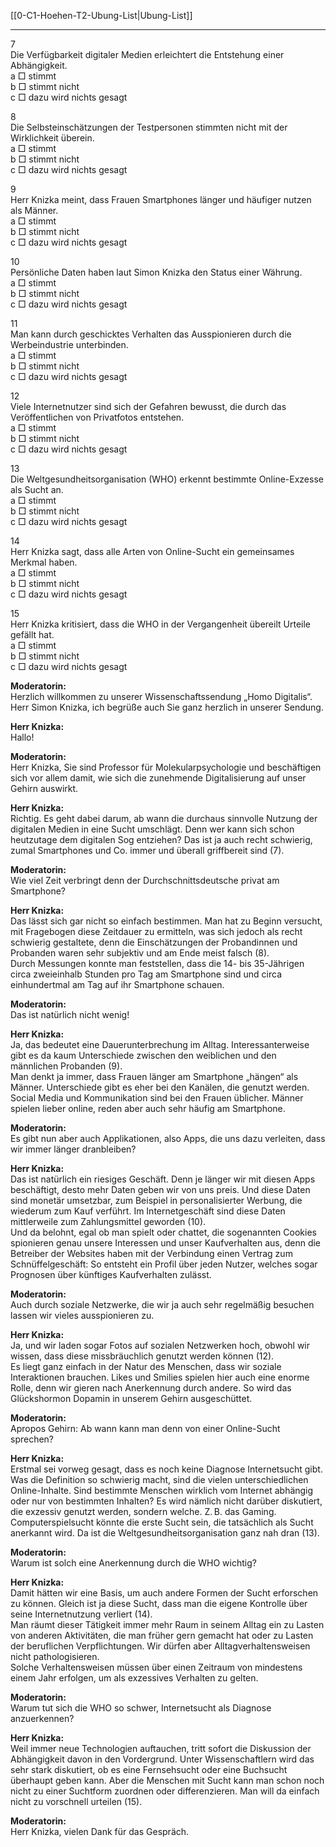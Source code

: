 [[0-C1-Hoehen-T2-Ubung-List|Ubung-List]]

---
7  
Die Verfügbarkeit digitaler Medien erleichtert die Entstehung einer Abhängigkeit.  
a □ stimmt  
b □ stimmt nicht  
c □ dazu wird nichts gesagt

8  
Die Selbsteinschätzungen der Testpersonen stimmten nicht mit der Wirklichkeit überein.  
a □ stimmt  
b □ stimmt nicht  
c □ dazu wird nichts gesagt

9  
Herr Knizka meint, dass Frauen Smartphones länger und häufiger nutzen als Männer.  
a □ stimmt  
b □ stimmt nicht  
c □ dazu wird nichts gesagt

10  
Persönliche Daten haben laut Simon Knizka den Status einer Währung.  
a □ stimmt  
b □ stimmt nicht  
c □ dazu wird nichts gesagt

11  
Man kann durch geschicktes Verhalten das Ausspionieren durch die Werbeindustrie unterbinden.  
a □ stimmt  
b □ stimmt nicht  
c □ dazu wird nichts gesagt

12  
Viele Internetnutzer sind sich der Gefahren bewusst, die durch das Veröffentlichen von Privatfotos entstehen.  
a □ stimmt  
b □ stimmt nicht  
c □ dazu wird nichts gesagt

13  
Die Weltgesundheitsorganisation (WHO) erkennt bestimmte Online-Exzesse als Sucht an.  
a □ stimmt  
b □ stimmt nicht  
c □ dazu wird nichts gesagt

14  
Herr Knizka sagt, dass alle Arten von Online-Sucht ein gemeinsames Merkmal haben.  
a □ stimmt  
b □ stimmt nicht  
c □ dazu wird nichts gesagt

15  
Herr Knizka kritisiert, dass die WHO in der Vergangenheit übereilt Urteile gefällt hat.  
a □ stimmt  
b □ stimmt nicht  
c □ dazu wird nichts gesagt

**Moderatorin:**  
Herzlich willkommen zu unserer Wissenschaftssendung „Homo Digitalis“. Herr Simon Knizka, ich begrüße auch Sie ganz herzlich in unserer Sendung.

**Herr Knizka:**  
Hallo!

**Moderatorin:**  
Herr Knizka, Sie sind Professor für Molekularpsychologie und beschäftigen sich vor allem damit, wie sich die zunehmende Digitalisierung auf unser Gehirn auswirkt.

**Herr Knizka:**  
Richtig. Es geht dabei darum, ab wann die durchaus sinnvolle Nutzung der digitalen Medien in eine Sucht umschlägt. Denn wer kann sich schon heutzutage dem digitalen Sog entziehen? Das ist ja auch recht schwierig, zumal Smartphones und Co. immer und überall griffbereit sind (7).

**Moderatorin:**  
Wie viel Zeit verbringt denn der Durchschnittsdeutsche privat am Smartphone?

**Herr Knizka:**  
Das lässt sich gar nicht so einfach bestimmen. Man hat zu Beginn versucht, mit Fragebogen diese Zeitdauer zu ermitteln, was sich jedoch als recht schwierig gestaltete, denn die Einschätzungen der Probandinnen und Probanden waren sehr subjektiv und am Ende meist falsch (8).  
Durch Messungen konnte man feststellen, dass die 14- bis 35-Jährigen circa zweieinhalb Stunden pro Tag am Smartphone sind und circa einhundertmal am Tag auf ihr Smartphone schauen.

**Moderatorin:**  
Das ist natürlich nicht wenig!

**Herr Knizka:**  
Ja, das bedeutet eine Dauerunterbrechung im Alltag. Interessanterweise gibt es da kaum Unterschiede zwischen den weiblichen und den männlichen Probanden (9).  
Man denkt ja immer, dass Frauen länger am Smartphone „hängen“ als Männer. Unterschiede gibt es eher bei den Kanälen, die genutzt werden. Social Media und Kommunikation sind bei den Frauen üblicher. Männer spielen lieber online, reden aber auch sehr häufig am Smartphone.

**Moderatorin:**  
Es gibt nun aber auch Applikationen, also Apps, die uns dazu verleiten, dass wir immer länger dranbleiben?

**Herr Knizka:**  
Das ist natürlich ein riesiges Geschäft. Denn je länger wir mit diesen Apps beschäftigt, desto mehr Daten geben wir von uns preis. Und diese Daten sind monetär umsetzbar, zum Beispiel in personalisierter Werbung, die wiederum zum Kauf verführt. Im Internetgeschäft sind diese Daten mittlerweile zum Zahlungsmittel geworden (10).  
Und da belohnt, egal ob man spielt oder chattet, die sogenannten Cookies spionieren genau unsere Interessen und unser Kaufverhalten aus, denn die Betreiber der Websites haben mit der Verbindung einen Vertrag zum Schnüffelgeschäft: So entsteht ein Profil über jeden Nutzer, welches sogar Prognosen über künftiges Kaufverhalten zulässt.

**Moderatorin:**  
Auch durch soziale Netzwerke, die wir ja auch sehr regelmäßig besuchen lassen wir vieles ausspionieren zu.

**Herr Knizka:**  
Ja, und wir laden sogar Fotos auf sozialen Netzwerken hoch, obwohl wir wissen, dass diese missbräuchlich genutzt werden können (12).  
Es liegt ganz einfach in der Natur des Menschen, dass wir soziale Interaktionen brauchen. Likes und Smilies spielen hier auch eine enorme Rolle, denn wir gieren nach Anerkennung durch andere. So wird das Glückshormon Dopamin in unserem Gehirn ausgeschüttet.

**Moderatorin:**  
Apropos Gehirn: Ab wann kann man denn von einer Online-Sucht sprechen?

**Herr Knizka:**  
Erstmal sei vorweg gesagt, dass es noch keine Diagnose Internetsucht gibt. Was die Definition so schwierig macht, sind die vielen unterschiedlichen Online-Inhalte. Sind bestimmte Menschen wirklich vom Internet abhängig oder nur von bestimmten Inhalten? Es wird nämlich nicht darüber diskutiert, die exzessiv genutzt werden, sondern welche. Z. B. das Gaming. Computerspielsucht könnte die erste Sucht sein, die tatsächlich als Sucht anerkannt wird. Da ist die Weltgesundheitsorganisation ganz nah dran (13).

**Moderatorin:**  
Warum ist solch eine Anerkennung durch die WHO wichtig?

**Herr Knizka:**  
Damit hätten wir eine Basis, um auch andere Formen der Sucht erforschen zu können. Gleich ist ja diese Sucht, dass man die eigene Kontrolle über seine Internetnutzung verliert (14).  
Man räumt dieser Tätigkeit immer mehr Raum in seinem Alltag ein zu Lasten von anderen Aktivitäten, die man früher gern gemacht hat oder zu Lasten der beruflichen Verpflichtungen. Wir dürfen aber Alltagverhaltensweisen nicht pathologisieren.  
Solche Verhaltensweisen müssen über einen Zeitraum von mindestens einem Jahr erfolgen, um als exzessives Verhalten zu gelten.

**Moderatorin:**  
Warum tut sich die WHO so schwer, Internetsucht als Diagnose anzuerkennen?

**Herr Knizka:**  
Weil immer neue Technologien auftauchen, tritt sofort die Diskussion der Abhängigkeit davon in den Vordergrund. Unter Wissenschaftlern wird das sehr stark diskutiert, ob es eine Fernsehsucht oder eine Buchsucht überhaupt geben kann. Aber die Menschen mit Sucht kann man schon noch nicht zu einer Suchtform zuordnen oder differenzieren. Man will da einfach nicht zu vorschnell urteilen (15).

**Moderatorin:**  
Herr Knizka, vielen Dank für das Gespräch.